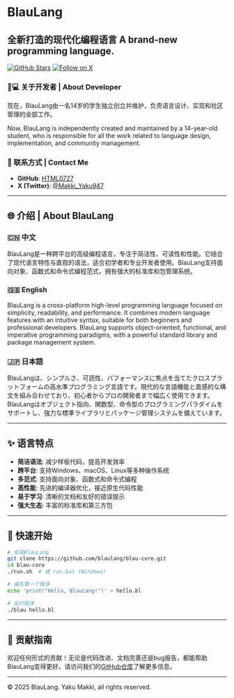 # BlauLang

## 全新打造的现代化编程语言 A brand-new programming language.

[![GitHub Stars](https://img.shields.io/github/stars/HTML0727/blau-core?style=social)](https://github.com/HTML0727/blau-core)
[![Follow on X](https://img.shields.io/twitter/follow/Makki_Yaku947?style=social)](https://x.com/Makki_Yaku947)

### 👩💻 关于开发者 | About Developer
现在，BlauLang由一名14岁的学生独立创立并维护，负责语言设计、实现和社区管理的全部工作。

Now, BlauLang is independently created and maintained by a 14-year-old student, who is responsible for all the work related to language design, implementation, and community management.

### 🔗 联系方式 | Contact Me
- **GitHub**: [HTML0727](https://github.com/HTML0727)
- **X (Twitter)**: [@Makki_Yaku947](https://x.com/Makki_Yaku947)

---

## 🌐 介绍 | About BlauLang

### 🇨🇳 中文
BlauLang是一种跨平台的高级编程语言，专注于简洁性、可读性和性能。它结合了现代语言特性与直观的语法，适合初学者和专业开发者使用。BlauLang支持面向对象、函数式和命令式编程范式，拥有强大的标准库和包管理系统。

### 🇬🇧 English
BlauLang is a cross-platform high-level programming language focused on simplicity, readability, and performance. It combines modern language features with an intuitive syntax, suitable for both beginners and professional developers. BlauLang supports object-oriented, functional, and imperative programming paradigms, with a powerful standard library and package management system.

### 🇯🇵 日本語
BlauLangは、シンプルさ、可読性、パフォーマンスに焦点を当てたクロスプラットフォームの高水準プログラミング言語です。現代的な言語機能と直感的な構文を組み合わせており、初心者からプロの開発者まで幅広く使用できます。BlauLangはオブジェクト指向、関数型、命令型のプログラミングパラダイムをサポートし、強力な標準ライブラリとパッケージ管理システムを備えています。

---

## ✨ 语言特点
- **简洁语法**: 减少样板代码，提高开发效率
- **跨平台**: 支持Windows、macOS、Linux等多种操作系统
- **多范式**: 支持面向对象、函数式和命令式编程
- **高性能**: 先进的编译器优化，接近原生代码性能
- **易于学习**: 清晰的文档和友好的错误提示
- **强大生态**: 丰富的标准库和第三方包

---

## 🚀 快速开始
```bash
# 安装BlauLang
git clone https://github.com/blaulang/blau-core.git
cd blau-core
./run.sh  # 或 run.bat (Windows)

# 编写第一个程序
echo 'print("Hello, BlauLang!")' > hello.bl

# 运行程序
./blau hello.bl
```

---

## 🤝 贡献指南
欢迎任何形式的贡献！无论是代码改进、文档完善还是bug报告，都能帮助BlauLang变得更好。请访问我们的[GitHub仓库](https://github.com/HTML0727/blau-core)了解更多信息。

---

© 2025 BlauLang. Yaku Makki, all rights reserved.
